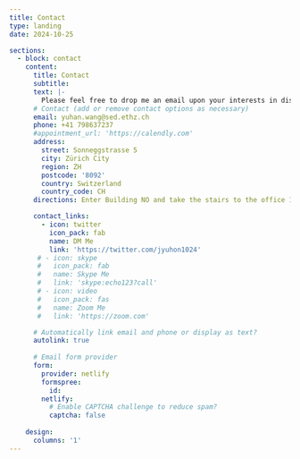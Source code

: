 ```yaml
---
title: Contact
type: landing
date: 2024-10-25

sections:
  - block: contact
    content:
      title: Contact
      subtitle:
      text: |-
        Please feel free to drop me an email upon your interests in discussion.
      # Contact (add or remove contact options as necessary)
      email: yuhan.wang@sed.ethz.ch
      phone: +41 798637237
      #appointment_url: 'https://calendly.com'
      address:
        street: Sonneggstrasse 5
        city: Zürich City
        region: ZH
        postcode: '8092'
        country: Switzerland
        country_code: CH
      directions: Enter Building NO and take the stairs to the office 11.3 on Floor H (H 11.3).

      contact_links:
        - icon: twitter
          icon_pack: fab
          name: DM Me
          link: 'https://twitter.com/jyuhon1024'
       # - icon: skype
       #   icon_pack: fab
       #   name: Skype Me
       #   link: 'skype:echo123?call'
       # - icon: video
       #   icon_pack: fas
       #   name: Zoom Me
       #   link: 'https://zoom.com'

      # Automatically link email and phone or display as text?
      autolink: true
      
      # Email form provider
      form:
        provider: netlify
        formspree:
          id:
        netlify:
          # Enable CAPTCHA challenge to reduce spam?
          captcha: false
        
    design:
      columns: '1'
---
```

